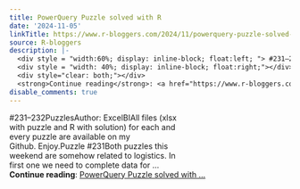```yaml
---
title: PowerQuery Puzzle solved with R
date: '2024-11-05'
linkTitle: https://www.r-bloggers.com/2024/11/powerquery-puzzle-solved-with-r-48/
source: R-bloggers
description: |-
  <div style = "width:60%; display: inline-block; float:left; "> #231–232PuzzlesAuthor: ExcelBIAll files (xlsx with puzzle and R with solution) for each and every puzzle are available on my Github. Enjoy.Puzzle #231Both puzzles this weekend are somehow related to logistics. In first one we need to complete data for ...</div>
  <div style = "width: 40%; display: inline-block; float:right;"></div>
  <div style="clear: both;"></div>
  <strong>Continue reading</strong>: <a href="https://www.r-bloggers.com/2024/11/powerquery-puzzle-solved-with-r-48/">PowerQuery Puzzle solved with ...
disable_comments: true
---
```

<div style = "width:60%; display: inline-block; float:left; "> #231–232PuzzlesAuthor: ExcelBIAll files (xlsx with puzzle and R with solution) for each and every puzzle are available on my Github. Enjoy.Puzzle #231Both puzzles this weekend are somehow related to logistics. In first one we need to complete data for ...</div>
<div style = "width: 40%; display: inline-block; float:right;"></div>
<div style="clear: both;"></div>
<strong>Continue reading</strong>: <a href="https://www.r-bloggers.com/2024/11/powerquery-puzzle-solved-with-r-48/">PowerQuery Puzzle solved with ...